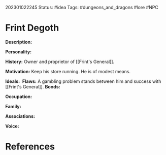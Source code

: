202301022245
Status: #idea
Tags: #dungeons_and_dragons #lore #NPC 

# Frint Degoth
**Description:** 

**Personality:** 

**History:** Owner and proprietor of [[Frint's General]]. 

**Motivation:** Keep his store running. He is of modest means.

**Ideals:** 
**Flaws:** A gambling problem stands between him and success with [[Frint's General]].
**Bonds:** 

**Occupation:** 

**Family:** 

**Associations:** 

**Voice:** 



# References